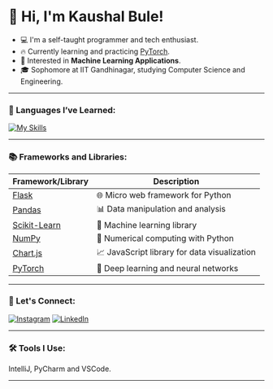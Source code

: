 # 👋 Hi, I'm Kaushal Bule!

- 💻 I'm a self-taught programmer and tech enthusiast.
- 🔥 Currently learning and practicing [PyTorch](https://pytorch.org).
- 🤖 Interested in **Machine Learning Applications**.
- 🎓 Sophomore at IIT Gandhinagar, studying Computer Science and Engineering.

---

### 📜 Languages I’ve Learned:
[![My Skills](https://skillicons.dev/icons?i=python,cpp,c,html,css)]() 

---

### 📚 Frameworks and Libraries:
| **Framework/Library**       | **Description**                             |
|-----------------------------|---------------------------------------------|
| [Flask](https://flask.palletsprojects.com/en/3.0.x/)  | 🌐 Micro web framework for Python   |
| [Pandas](https://pandas.pydata.org/)               | 📊 Data manipulation and analysis  |
| [Scikit-Learn](https://scikit-learn.org/stable/)   | 🧠 Machine learning library        |
| [NumPy](https://numpy.org)                         | 🔢 Numerical computing with Python |
| [Chart.js](https://www.chartjs.org/)               | 📈 JavaScript library for data visualization |
| [PyTorch](https://pytorch.org/)                    | 🧬 Deep learning and neural networks |

---

### 🤝 Let's Connect:
[![Instagram](https://skillicons.dev/icons?i=instagram)](https://www.instagram.com/kaushalb_845/)
[![LinkedIn](https://skillicons.dev/icons?i=linkedin)](https://in.linkedin.com/in/kaushal-bule-94a01928a)

---

### 🛠️ Tools I Use:
IntelliJ, PyCharm and VSCode.

---
<!---
[![Kaushal's GitHub Stats](https://github-readme-stats.vercel.app/api?username=Kaushal845&theme=dark)](https://github.com/anuraghazra/github-readme-stats)
--->

